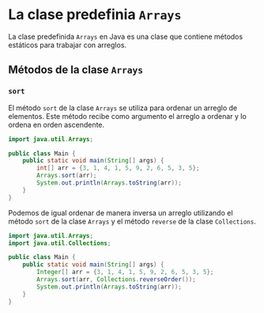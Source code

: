 # La clase predefinia `Arrays`

La clase predefinida `Arrays` en Java es una clase que contiene métodos estáticos para trabajar con arreglos.

## Métodos de la clase `Arrays`

### `sort`

El método `sort` de la clase `Arrays` se utiliza para ordenar un arreglo de elementos. Este método recibe como argumento
el arreglo a ordenar y lo ordena en orden ascendente.

```java
import java.util.Arrays;

public class Main {
    public static void main(String[] args) {
        int[] arr = {3, 1, 4, 1, 5, 9, 2, 6, 5, 3, 5};
        Arrays.sort(arr);
        System.out.println(Arrays.toString(arr));
    }
}
```

Podemos de igual ordenar de manera inversa un arreglo utilizando el método `sort` de la clase `Arrays` y el método
`reverse` de la clase `Collections`.

```java
import java.util.Arrays;
import java.util.Collections;

public class Main {
    public static void main(String[] args) {
        Integer[] arr = {3, 1, 4, 1, 5, 9, 2, 6, 5, 3, 5};
        Arrays.sort(arr, Collections.reverseOrder());
        System.out.println(Arrays.toString(arr));
    }
}
```